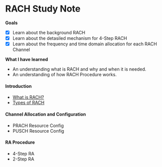 # RACH Study Note

**Goals**
- [x] Learn about the background RACH
- [x] Learn about the detasiled mechanism for 4-Step RACH
- [x] Learn about the frequency and time domain allocation for each RACH Channel

**What I have learned**
- An understanding what is RACH and why and when it is needed.
- An understanding of how RACH Procedure works.


#### Introduction
- [What is RACH?](./RACH-Introduction.md) 
- [Types of RACH](./RACH-Introduction.md) 

#### Channel Allocation and Configuration
- PRACH Resource Config
- PUSCH Resource Config

#### RA Procedure
- 4-Step RA
- 2-Step RA

